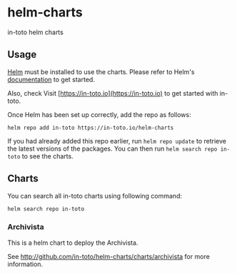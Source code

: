 # helm-charts

in-toto helm charts


## Usage

[Helm](https://helm.sh) must be installed to use the charts.  Please refer to
Helm's [documentation](https://helm.sh/docs) to get started.

Also, check Visit [https://in-toto.io](https://in-toto.io) to get started with
in-toto.

Once Helm has been set up correctly, add the repo as follows:

    helm repo add in-toto https://in-toto.io/helm-charts

If you had already added this repo earlier, run `helm repo update` to retrieve
the latest versions of the packages.  You can then run `helm search repo
in-toto` to see the charts.

## Charts

You can search all in-toto charts using following command:

```bash
helm search repo in-toto
```


### Archivista

This is a helm chart to deploy the Archivista.

See http://github.com/in-toto/helm-charts/charts/archivista for more information.
